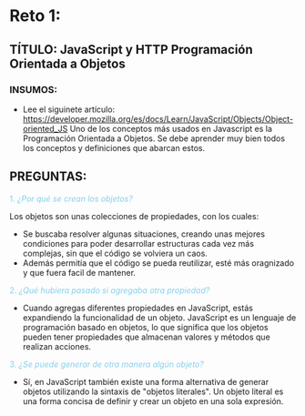 # Reto 1:
## TÍTULO: JavaScript y HTTP Programación Orientada a Objetos
### INSUMOS: 
- Lee el siguinete artículo: https://developer.mozilla.org/es/docs/Learn/JavaScript/Objects/Object-oriented_JS
Uno de los conceptos más usados en Javascript es la Programación Orientada a 
Objetos. Se debe aprender muy bien todos los conceptos y definiciones que abarcan 
estos.
## PREGUNTAS:

<span style="color:skyblue">1. *¿Por qué se crean los objetos?*</span>

Los objetos son unas colecciones de propiedades, con los cuales: 

- Se buscaba resolver algunas situaciones, creando unas mejores condiciones para poder desarrollar estructuras cada vez más complejas, sin que el código se volviera un caos. 
- Además permitía que el código se pueda reutilizar, esté más oragnizado y que fuera facil de mantener.

<span style="color:skyblue">2. *¿Qué hubiera pasado si agregaba otra propiedad?*</span>

- Cuando agregas diferentes propiedades en JavaScript, estás expandiendo la funcionalidad de un objeto. JavaScript es un lenguaje de programación basado en objetos, lo que significa que los objetos pueden tener propiedades que almacenan valores y métodos que realizan acciones.


<span style="color:skyblue">3. *¿Se puede generar de otra manera algún objeto?*</span>

- Sí, en JavaScript también existe una forma alternativa de generar objetos utilizando la sintaxis de "objetos literales". Un objeto literal es una forma concisa de definir y crear un objeto en una sola expresión.

